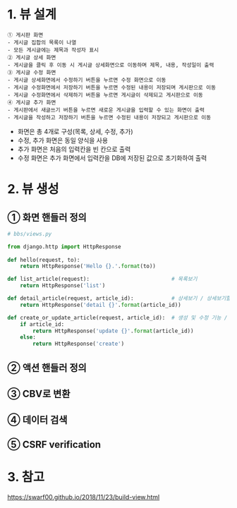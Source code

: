 # 1. 뷰 설계
~~~
① 게시판 화면 
- 게시글 집합의 목록이 나열
- 모든 게시글에는 제목과 작성자 표시
② 게시글 상세 화면 
- 게시글을 클릭 후 이동 시 게시글 상세화면으로 이동하며 제목, 내용, 작성일이 출력
③ 게시글 수정 화면 
- 게시글 상세화면에서 수정하기 버튼을 누르면 수정 화면으로 이동
- 게시글 수정화면에서 저장하기 버튼을 누르면 수정된 내용이 저장되며 게시판으로 이동
- 게시글 수정화면에서 삭제하기 버튼을 누르면 게시글이 삭제되고 게시판으로 이동
④ 게시글 추가 화면 
- 게시판에서 새글쓰기 버튼을 누르면 새로운 게시글을 입력할 수 있는 화면이 출력
- 게시글을 작성하고 저장하기 버튼을 누르면 수정된 내용이 저장되고 게시판으로 이동
~~~
- 화면은 총 4개로 구성(목록, 상세, 수정, 추가)
- 수정, 추가 화면은 동일 양식을 사용
- 추가 화면은 처음의 입력칸을 빈 칸으로 출력
- 수정 화면은 추가 화면에서 입력칸을 DB에 저장된 값으로 초기화하여 출력
# 2. 뷰 생성
## ① 화면 핸들러 정의
~~~python
# bbs/views.py

from django.http import HttpResponse
  
def hello(request, to):
    return HttpResponse('Hello {}.'.format(to))

def list_article(request):                          # 목록보기
    return HttpResponse('list')

def detail_article(request, article_id):            # 상세보기 / 상세보기할 때 article의 id 필요
    return HttpResponse('detail {}'.format(article_id))

def create_or_update_article(request, article_id):  # 생성 및 수정 기능 / 수정할 때 article의 id 필요
    if article_id:
        return HttpResponse('update {}'.format(article_id))
    else:
        return HttpResponse('create')
~~~
## ② 액션 핸들러 정의
## ③ CBV로 변환
## ④ 데이터 검색
## ⑤ CSRF verification

# 3. 참고
https://swarf00.github.io/2018/11/23/build-view.html  
